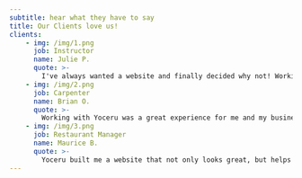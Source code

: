 ```yaml
---
subtitle: hear what they have to say
title: Our Clients love us!
clients:
    - img: /img/1.png
      job: Instructor
      name: Julie P.
      quote: >-
        I've always wanted a website and finally decided why not! Working with Sean at Yoceru, was nice because he allowed me to choose a template and customized it to my needs. He explained everything, and I mean everything, and the outcome was exactly what I wanted.
    - img: /img/2.png
      job: Carpenter
      name: Brian O.
      quote: >-
        Working with Yoceru was a great experience for me and my business. After comparing them to other businesses I never thought I would be able to get so much for my budget. The content manager was a nice feature, I can play with it til my hearts content. Overall A+ experience.
    - img: /img/3.png
      job: Restaurant Manager
      name: Maurice B.
      quote: >-
        Yoceru built me a website that not only looks great, but helps my business stay competitive with others by offering a great user experience. Sean was super nice and patient, the whole process was easier than I thought it would be. I'll be a repeat customer come this June.
---
```


